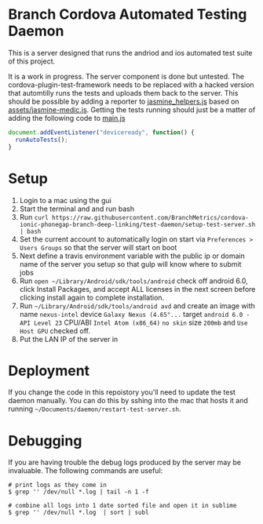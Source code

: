 # Branch Cordova Automated Testing Daemon

This is a server designed that runs the andriod and ios automated test suite of this project.

It is a work in progress. The server component is done but untested. The cordova-plugin-test-framework needs to be replaced with a hacked version that automtilly runs the tests and uploads them back to the server. This should be possible by adding a reporter to [jasmine_helpers.js](https://github.com/apache/cordova-plugin-test-framework/blob/master/www/jasmine_helpers.js) based on [assets/jasmine-medic.js](https://github.com/apache/cordova-plugin-test-framework/blob/master/www/assets/jasmine-medic.js). Getting the tests running should just be a matter of adding the following code to [main.js](https://github.com/apache/cordova-plugin-test-framework/blob/master/www/main.js)
```js
document.addEventListener("deviceready", function() {
  runAutoTests();
}
```

# Setup

 1. Login to a mac using the gui
 1. Start the terminal and and run bash
 1. Run `curl https://raw.githubusercontent.com/BranchMetrics/cordova-ionic-phonegap-branch-deep-linking/test-daemon/setup-test-server.sh | bash`
 1. Set the current account to automatically login on start via `Preferences > Users Groups` so that the server will start on boot
 1. Next define a travis environment variable with the public ip or domain name of the server you setup so that gulp will know where to submit jobs
 1. Run `open ~/Library/Android/sdk/tools/android` check off android 6.0, click Install Packages, and accept ALL licenses in the next screen before clicking install again to complete installation.
 1. Run `~/Library/Android/sdk/tools/android avd` and create an image with name `nexus-intel` device `Galaxy Nexus (4.65"...` target `android 6.0 - API Level 23` CPU/ABI `Intel Atom (x86_64)` `no skin` size `200mb` and `Use Host GPU` checked off.
 1. Put the LAN IP of the server in 

# Deployment

If you change the code in this repoistory you'll need to update the test daemon manually. You can do this by sshing into the mac that hosts it and running `~/Documents/daemon/restart-test-server.sh`.

# Debugging

If you are having trouble the debug logs produced by the server may be invaluable. The following commands are useful:

```shell
# print logs as they come in
$ grep '' /dev/null *.log | tail -n 1 -f

# combine all logs into 1 date sorted file and open it in sublime
$ grep '' /dev/null *.log  | sort | subl
```
